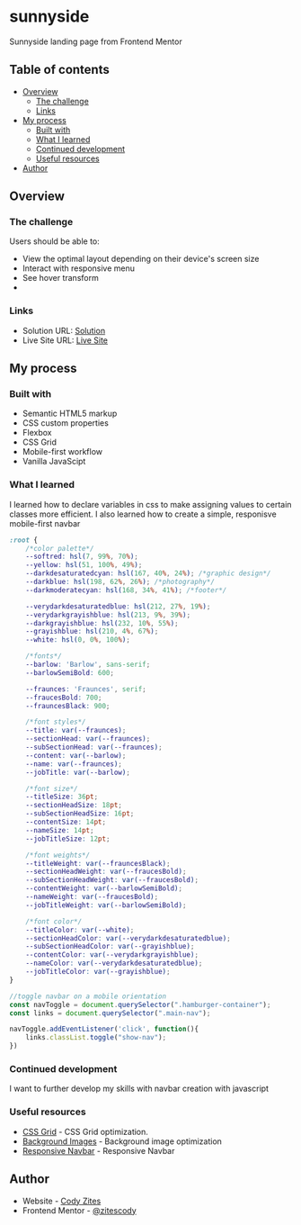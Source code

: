 # sunnyside
Sunnyside landing page from Frontend Mentor


## Table of contents

- [Overview](#overview)
  - [The challenge](#the-challenge)
  - [Links](#links)
- [My process](#my-process)
  - [Built with](#built-with)
  - [What I learned](#what-i-learned)
  - [Continued development](#continued-development)
  - [Useful resources](#useful-resources)
- [Author](#author)


## Overview

### The challenge

Users should be able to:

- View the optimal layout depending on their device's screen size
- Interact with responsive menu
- See hover transform
- 
### Links

- Solution URL: [Solution](https://github.com/zitescody/sunnyside)
- Live Site URL: [Live Site](https://zitescody.github.io/sunnyside/)

## My process

### Built with

- Semantic HTML5 markup
- CSS custom properties
- Flexbox
- CSS Grid
- Mobile-first workflow
- Vanilla JavaScipt


### What I learned

I learned how to declare variables in css to make assigning values to certain classes more efficient. I also learned how to create a simple, responisve mobile-first navbar

```css
:root {
    /*color palette*/
    --softred: hsl(7, 99%, 70%);
    --yellow: hsl(51, 100%, 49%);
    --darkdesaturatedcyan: hsl(167, 40%, 24%); /*graphic design*/
    --darkblue: hsl(198, 62%, 26%); /*photography*/
    --darkmoderatecyan: hsl(168, 34%, 41%); /*footer*/

    --verydarkdesaturatedblue: hsl(212, 27%, 19%);
    --verydarkgrayishblue: hsl(213, 9%, 39%);
    --darkgrayishblue: hsl(232, 10%, 55%);
    --grayishblue: hsl(210, 4%, 67%);
    --white: hsl(0, 0%, 100%);

    /*fonts*/
    --barlow: 'Barlow', sans-serif;
    --barlowSemiBold: 600;

    --fraunces: 'Fraunces', serif;
    --fraucesBold: 700;
    --frauncesBlack: 900;

    /*font styles*/
    --title: var(--fraunces);
    --sectionHead: var(--fraunces);
    --subSectionHead: var(--fraunces);
    --content: var(--barlow);
    --name: var(--fraunces);
    --jobTitle: var(--barlow);

    /*font size*/
    --titleSize: 36pt;
    --sectionHeadSize: 18pt;
    --subSectionHeadSize: 16pt;
    --contentSize: 14pt;
    --nameSize: 14pt;
    --jobTitleSize: 12pt;

    /*font weights*/
    --titleWeight: var(--frauncesBlack);
    --sectionHeadWeight: var(--fraucesBold);
    --subSectionHeadWeight: var(--fraucesBold);
    --contentWeight: var(--barlowSemiBold);
    --nameWeight: var(--fraucesBold);
    --jobTitleWeight: var(--barlowSemiBold);

    /*font color*/
    --titleColor: var(--white);
    --sectionHeadColor: var(--verydarkdesaturatedblue);
    --subSectionHeadColor: var(--grayishblue);
    --contentColor: var(--verydarkgrayishblue);
    --nameColor: var(--verydarkdesaturatedblue);
    --jobTitleColor: var(--grayishblue);
}
```
```js
//toggle navbar on a mobile orientation
const navToggle = document.querySelector(".hamburger-container");
const links = document.querySelector(".main-nav");

navToggle.addEventListener('click', function(){
    links.classList.toggle("show-nav");
})
```


### Continued development
I want to further develop my skills with navbar creation with javascript


### Useful resources

- [CSS Grid](https://css-tricks.com/snippets/css/complete-guide-grid/) - CSS Grid optimization.
- [Background Images](https://stackoverflow.com/questions/18339549/floating-div-over-an-image) - Background image optimization
- [Responsive Navbar](https://blog.devgenius.io/create-a-responsive-navigation-bar-in-html-css-and-js-4648ce90fd6c) - Responsive Navbar


## Author

- Website - [Cody Zites](https://github.com/zitescody)
- Frontend Mentor - [@zitescody](https://www.frontendmentor.io/profile/zitescody)
